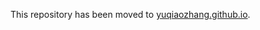 This repository has been moved to [yuqiaozhang.github.io](https://github.com/YuqiaoZhang/yuqiaozhang.github.io).